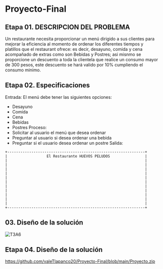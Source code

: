 # Proyecto-Final

## Etapa 01. DESCRIPCION DEL PROBLEMA

Un restaurante necesita proporcionar un menú dirigido a sus clientes para mejorar la eficiencia al momento de ordenar los diferentes tiempos y platillos que el restaurant ofrece: es decir, desayuno, comida y cena acompañado de extras como son Bebidas y Postres;  asi misnmo se proporcione un descuento a toda la clientela que realice un consumo mayor de 300 pesos, este descuento se hará valido por 10% cumpliendo el consumo minimo.



## Etapa 02. Especificaciones

Entrada: 
El menú debe tener las siguientes opciones:
- Desayuno
- Comida
- Cena
- Bebidas
- Postres
Proceso:
- Solicitar al usuario el menú que desea ordenar
- Preguntar al usuario si desea ordenar una bebida
- Preguntar si el usuario desea ordenar un postre
Salida:

~~~
+---------------------------------------------------------------+
|                  El Restaurante HUEVOS PELUDOS                |
|                                                               |
|                                                               |
|                                                               |
|                                                               |
|                                                               |
|                                                               |
|                                                               |
|                                                               |
|                                                               |
|                                                               |
|                                                               |
+---------------------------------------------------------------+
~~~

## 03. Diseño de la solución

![T3A6](![T3A6](https://user-images.githubusercontent.com/115035734/201532975-df183b50-2b51-46c5-872b-ac44770be59d.png))

## Etapa 04. Diseño de la solución

https://github.com/valeTlapanco20/Proyecto-Final/blob/main/Proyecto.zip

